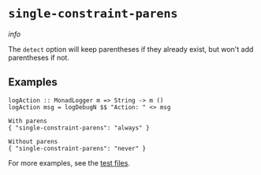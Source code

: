# `single-constraint-parens`

$info$

The `detect` option will keep parentheses if they already exist, but won't add parentheses if not.

## Examples

```fourmolu-example-input
logAction :: MonadLogger m => String -> m ()
logAction msg = logDebugN $$ "Action: " <> msg
```
```fourmolu-example-tab
With parens
{ "single-constraint-parens": "always" }
```
```fourmolu-example-tab
Without parens
{ "single-constraint-parens": "never" }
```

For more examples, see the [test files](https://github.com/fourmolu/fourmolu/tree/main/data/fourmolu/single-constraint-parens).
